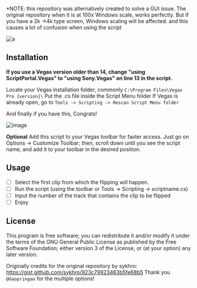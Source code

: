 *NOTE: 
this repository was alternatively created to solve a GUI issue.
The original repository when it is at 100x Windows scale, works perfectly. But if you have a 2k ->4k type screen, Windows scaling will be affected. and this causes a lot of confusion when using the script

![a](https://github.com/vhoda/flippin.cs/assets/70240006/8fcd1a11-9bf2-47ac-a43c-cd96961054bd)


## Installation 
**If you use a Vegas version older than 14, change "using ScriptPortal.Vegas" to "using Sony.Vegas" on line 13 in the script.**

Locate your Vegas installation folder, commonly `C:\Program Files\Vegas Pro {version}\`
Put the .cs file inside the Script Menu folder
If Vegas is already open, go to `Tools -> Scripting -> Rescan Script Menu folder`

And finally if you have this, Congrats!

![image](https://github.com/vhoda/flippin.cs/assets/70240006/3ba59679-ef97-4ea7-b805-bc4a50534435)


**Optional**
Add this script to your Vegas toolbar for faster access. 
Just go on Options -> Customize Toolbar; then, scroll down until you see the script name, and add it to your toolbar in the desired position. 

## Usage
- [ ] Select the first clip from which the flipping will happen.
- [ ] Run the script (using the toolbar or Tools -> Scripting -> scriptname.cs)
- [ ] Input the number of the track that contains the clip to be flipped
- [ ] Enjoy

## License
This program is free software; you can redistribute it and/or modify
it under the terms of the GNU General Public License as published by
the Free Software Foundation; either version 3 of the License, or
(at your option) any later version.

Originally credits for the original repository by 
sykhro: https://gist.github.com/sykhro/923c79923463b5fe68b5
Thank you `@Gaopringao` for the multiple options!
